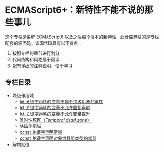 # ECMAScript6+：新特性不能不说的那些事儿

这个专栏是讲解 ECMAScript6 以及之后每个版本的新特性，此仓库存放的是专栏配套的源代码。该源代码具有以下特点：

1. 按照专栏的章节进行划分
2. 代码结构和风格易于阅读
3. 配有详细的注释说明，便于学习

## 专栏目录

- 块级作用域
  - [let 关键字声明的变量不属于顶级对象的属性](./1-block-scope/1.1-not-global-object-property.html)
  - [let 关键字声明的变量不允许重复声明](./1-block-scope/1.2-not-allow-redeclarations.js)
  - [let 关键字声明的变量不允许变量提升](./1-block-scope/1.3-not-allow-variable-hoisting.js)
  - [暂时性死区（*Temporal dead zone*）](./1-block-scope/1.4-temporal-dead-zone.js)
  - [块级作用域](./1-block-scope/1.5-block-scope.js)
  - [const 关键字声明常量](./1-block-scope/1.6-const.html)
  - [const 关键字声明对象或数组类型的常量](./1-block-scope/1.7-const-object-and-array.js)
- 解构赋值